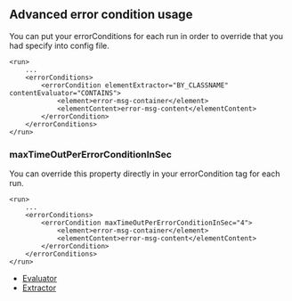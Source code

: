 ## Advanced error condition usage
You can put your errorConditions for each run in order to override that you had specify into config file.

	<run>
		...
		<errorConditions>
			<errorCondition elementExtractor="BY_CLASSNAME" contentEvaluator="CONTAINS">
				<element>error-msg-container</element>
				<elementContent>error-msg-content</elementContent>
			</errorCondition>
		</errorConditions>
	</run>
	
### maxTimeOutPerErrorConditionInSec
You can override this property directly in your errorCondition tag for each run.

	<run>
		...
		<errorConditions>
			<errorCondition maxTimeOutPerErrorConditionInSec="4">
				<element>error-msg-container</element>
				<elementContent>error-msg-content</elementContent>
			</errorCondition>
		</errorConditions>
	</run>

* [Evaluator](evaluator.md)
* [Extractor](extractor.md)